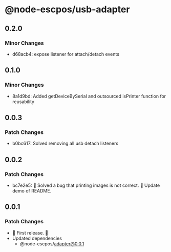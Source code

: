 # @node-escpos/usb-adapter

## 0.2.0

### Minor Changes

- d68acb4: expose listener for attach/detach events

## 0.1.0

### Minor Changes

- 8a1d9bd: Added getDeviceBySerial and outsourced isPrinter function for reusability

## 0.0.3

### Patch Changes

- b0bc617: Solved removing all usb detach listeners

## 0.0.2

### Patch Changes

- bc7e2e5: 🐛 Solved a bug that printing images is not correct.
  🧾 Update demo of README.

## 0.0.1

### Patch Changes

- 🌴 First release. 🌴
- Updated dependencies
  - @node-escpos/adapter@0.0.1
